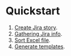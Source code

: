 # Quickstart

1. [Create Jira story](./create_jira_story.md).
2. [Gathering Jira info](./gathering_jira_info.md).
3. [Sort Excel file](./sort_excel_file.md).
4. [Generate templates](./generate_templates.md).